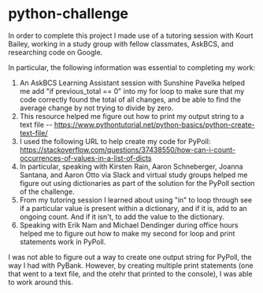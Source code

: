 # python-challenge
In order to complete this project I made use of a tutoring session with Kourt Bailey, working in a study group with fellow classmates, AskBCS, and researching code on Google. 

In particular, the following information was essential to completing my work:

1. An AskBCS Learning Assistant session with Sunshine Pavelka helped me add "if previous_total == 0" into my for loop to make sure that my code correctly found the total of all changes, and be able to find the average change by not trying to divide by zero.
2. This resource helped me figure out how to print my output string to a text file -- https://www.pythontutorial.net/python-basics/python-create-text-file/  
3. I used the following URL to help create my code for PyPoll: https://stackoverflow.com/questions/37438550/how-can-i-count-occurrences-of-values-in-a-list-of-dicts
4. In particular, speaking with Kirsten Rain, Aaron Schneberger, Joanna Santana, and Aaron Otto via Slack and virtual study groups helped me figure out using dictionaries as part of the solution for the PyPoll section of the challenge.
5. From my tutoring session I learned about using "in" to loop through see if a particular value is present within a dictionary, and if it is, add to an ongoing count. And if it isn't, to add the value to the dictionary.
6. Speaking with Erik Nam and Michael Dendinger during office hours helped me to figure out how to make my second for loop and print statements work in PyPoll. 

I was not able to figure out a way to create one output string for PyPoll, the way I had with PyBank. However, by creating multiple print statements (one that went to a text file, and the otehr that printed to the console), I was able to work around this. 
    
